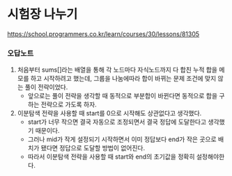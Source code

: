 # 시험장 나누기
https://school.programmers.co.kr/learn/courses/30/lessons/81305
### 오답노트
1. 처음부터 sums[]라는 배열을 통해 각 노드마다 자식노드까지 다 합친 누적 합을 메모를 하고 시작하려고 했는데, 그룹을 나눔에따라 합이 바뀌는 문제 조건에 맞지 않는 풀이 전략이었다.
   - 앞으로는 풀이 전략을 생각할 때 동적으로 부분합이 바뀐다면 동적으로 합을 구하는 전략으로 가도록 하자.
2. 이분탐색 전략을 사용할 때 start를 0으로 시작해도 상관없다고 생각했다.
   - start가 너무 작으면 결국 자동으로 조정되면서 결국 정답에 도달한다고 생각했기 때문이다.
   - 그러나 mid가 작게 설정되기 시작하면서 이미 정답보다 end가 작은 곳으로 배치가 됐다면 정답으로 도달할 방법이 없어진다.
   - 따라서 이분탐색 전략을 사용할 때 start와 end의 초기값을 정확히 설정해야한다.